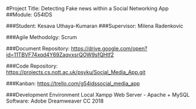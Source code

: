 #Project Title: Detecting Fake news within a Social Networking App 
##Module: G54IDS

###Student: Kesava Uthaya-Kumaran
###Supervisor: Milena Radenkovic

###Agile Methodolgy: Scrum

###Document Repository: 
https://drive.google.com/open?id=11TBVF74xqd4Y69ZaqvxsrQOW9sfQHtf2

###Code Repository:
https://projects.cs.nott.ac.uk/psyku/Social_Media_App.git

###Kanban:
https://trello.com/g54idssocial_media_app

###Development Environment
Local Xampp Web Server - Apache + MySQL
Software: Adobe Dreamweaver CC 2018